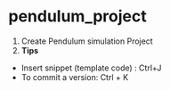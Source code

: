 # pendulum_project

1. Create Pendulum simulation Project
2. **Tips**
- Insert snippet (template code) : Ctrl+J
- To commit a version: Ctrl + K
